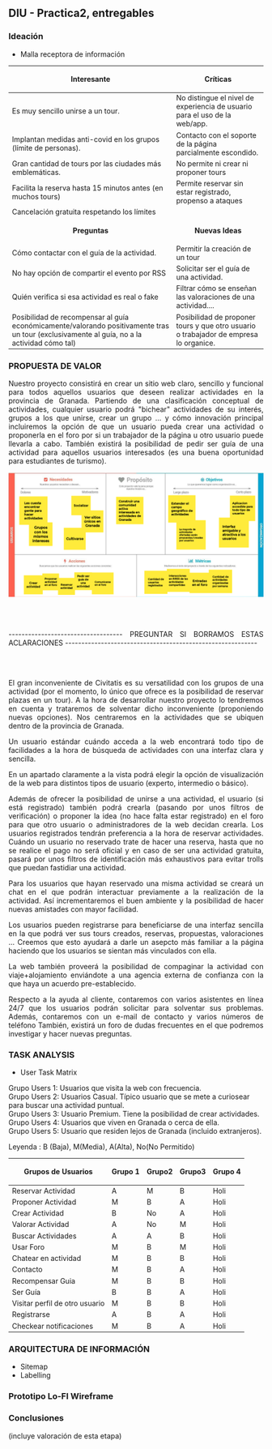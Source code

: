 ## DIU - Practica2, entregables

### Ideación 
* Malla receptora de información 

| <p align="center"><strong>Interesante</strong></p> | <p align="center"><strong>Críticas</strong></p>|  
| ------------- | -------|
| Es muy sencillo unirse a un tour.| No distingue el nivel de experiencia de usuario para el uso de la web/app.|
| Implantan medidas anti-covid en los grupos (límite de personas).| Contacto con el soporte de la página parcialmente escondido.|
| Gran cantidad de tours por las ciudades más emblemáticas.| No permite ni crear ni proponer tours|
| Facilita la reserva hasta 15 minutos antes (en muchos tours)|Permite reservar sin estar registrado, propenso a ataques|
| Cancelación gratuita respetando los límites| |
|  <p align="center"><strong>Preguntas</strong></p>  | <p align="center"><strong>Nuevas Ideas</strong></p> |
|Cómo contactar con el guía de la actividad.|Permitir la creación de un tour|
|No hay opción de compartir el evento por RSS|Solicitar ser el guía de una actividad.|
|Quién verifica si esa actividad es real o fake|Filtrar cómo se enseñan las valoraciones de una actividad....|
|Posibilidad de recompensar al guía económicamente/valorando positivamente tras un tour (exclusivamente al guía, no a la actividad cómo tal)| Posibilidad de proponer tours y que otro usuario o trabajador de empresa lo organice. | Dividir las actividades por categorías.

### PROPUESTA DE VALOR

<p align="justify">Nuestro proyecto consistirá en crear un sitio web claro, sencillo y funcional para todos aquellos usuarios que deseen realizar actividades en la provincia de Granada. Partiendo de una clasificación conceptual de actividades, cualquier usuario podrá "bichear" actividades de su interés, grupos a los que unirse, crear un grupo ... y cómo innovación principal incluiremos la opción de que un usuario pueda crear una actividad o proponerla en el foro por si un trabajador de la página u otro usuario  puede llevarla a cabo. También existirá la posibilidad de pedir ser guía de una actividad para aquellos usuarios interesados (es una buena oportunidad para estudiantes de turismo).  </p>

![Canvas](canvas.png)


<br><br>
<p align="justify">----------------------------------- PREGUNTAR SI BORRAMOS ESTAS ACLARACIONES ----------------------------------------------------------- </p>
<br><br>

<p align="justify">El gran inconveniente de Civitatis es su versatilidad con los grupos de una actividad (por el momento, lo único que ofrece es la posibilidad de reservar plazas en un tour). A la hora de desarrollar nuestro proyecto lo tendremos en cuenta y trataremos de solventar dicho inconveniente (proponiendo nuevas opciones). Nos centraremos en la actividades que se ubiquen dentro de la provincia de Granada.</p>

<p align="justify">Un usuario estándar cuándo acceda a la web encontrará todo tipo de facilidades a la hora de búsqueda de actividades con una interfaz clara y sencilla.</p>

<p align="justify">En un apartado claramente a la vista podrá elegir la opción de visualización de la web para distintos tipos de usuario (experto, intermedio o básico).</p> 

<p align="justify">Además de ofrecer la posibilidad de unirse a una actividad, el usuario (si está registrado) también podrá crearla (pasando por unos filtros de verificación) o proponer la idea (no hace falta estar registrado) en el foro para que otro usuario o administradores de la web decidan crearla. Los usuarios registrados tendrán preferencia a la hora de reservar actividades. Cuándo un usuario no reservado trate de hacer una reserva, hasta que no se realice el pago no será oficial y en caso de ser una actividad gratuita, pasará por unos filtros de identificación más exhaustivos para evitar trolls que puedan fastidiar una actividad.</p> 

<p align="justify">Para los usuarios que hayan reservado una misma actividad se creará un chat en el que podrán interactuar previamente a la realización de la actividad. Así incrementaremos el buen ambiente y la posibilidad de hacer nuevas amistades con mayor facilidad.</p> 

<p align="justify">Los usuarios pueden registrarse para beneficiarse de una interfaz sencilla en la que podrá ver sus tours creados, reservas, propuestas, valoraciones ... Creemos que esto ayudará a darle un asepcto más familiar a la página haciendo que los usuarios se sientan más vinculados con ella.</p>

<p align="justify">La web también proveerá la posibilidad de compaginar la actividad con viaje+alojamiento enviándote a una agencia externa de confianza con la que haya un acuerdo pre-establecido.</p>

<p align="justify">Respecto a la ayuda al cliente, contaremos con varios asistentes en línea 24/7 que los usuarios podrán solicitar para solventar sus problemas. Además, contaremos con un e-mail de contacto y varios números de teléfono También, existirá un foro de dudas frecuentes en el que podremos investigar y hacer nuevas preguntas.</p>


### TASK ANALYSIS

* User Task Matrix 

Grupo Users 1: Usuarios que visita la web con frecuencia.<br>
Grupo Users 2: Usuarios Casual. Típico usuario que se mete a curiosear para buscar una actividad puntual.<br>
Grupo Users 3: Usuario Premium. Tiene la posibilidad de crear actividades.<br>
Grupo Users 4: Usuarios que viven en Granada o cerca de ella. <br>
Grupo Users 5: Usuario que residen lejos de Granada (incluido extranjeros). <br>

Leyenda : B (Baja), M(Media), A(Alta), No(No Permitido)  <br>

| <p align="center"><strong>Grupos de Usuarios</strong></p> |  <p align="center"><strong>Grupo 1</strong></p>| <p align="center"><strong>Grupo2</strong></p> | <p align="center"><strong>Grupo3</strong></p>| <p align="center"><strong>Grupo 4</strong></p> |
| ------------- | -------|   -------|  -------|  -------|
| Reservar Actividad | A  | M  | B | Holi |
| Proponer Actividad | M  | B  | A | Holi |
| Crear Actividad    | B  | No | A | Holi |
| Valorar Actividad  | A  | No | M | Holi |
| Buscar Actividades | A  | A  | B | Holi |
| Usar Foro      | M  | B  | M | Holi |
| Chatear en actividad| M | B | B | Holi |
| Contacto           | M  | B | A | Holi |
| Recompensar Guia   | M  | B | B | Holi |
| Ser Guía           | B  | B  | A | Holi |
| Visitar perfil de otro usuario | M | B  | B | Holi | 
| Registrarse | A | B | A | Holi |
| Checkear notificaciones | M | B | A | Holi |

### ARQUITECTURA DE INFORMACIÓN

* Sitemap 
* Labelling 


### Prototipo Lo-FI Wireframe 


### Conclusiones  
(incluye valoración de esta etapa)
